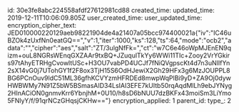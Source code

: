 id: 30e3fe8abc224558afdf27612981cd88
created_time: 
updated_time: 2019-12-11T10:06:09.805Z
user_created_time: 
user_updated_time: 
encryption_cipher_text: JED010000220129aeb98221904de4a21407a05bcc974400021a{"iv":"IC46uBZOk4zUxfNn0eatGQ==","v":1,"iter":1000,"ks":128,"ts":64,"mode":"ocb2","adata":"","cipher":"aes","salt":"ZT/3ulgNfFk=","ct":"w7C6e46oWpMJEnEN9qizm+ouL8NGRsWEnqGXZAAr9txBQ+JZuqulTkYy6WWi11TIc+Zooy2VrYGkirs97tAhyETRHgCvowltUSc+H3OU7vabPD4UCJf7fNiQVgpscKt4d7n3uNlIfYn2sX14vG0j7UTohGY1f2F8ox3TjH15S6OdHJewiX2Gh29HFx3g6MzJOUPPL8BG6PCnOuv9ldC51ML36gfhKCVYzmHFRDEd8mwpWqPlBi9yD+ZA9Oj0dywHWBWMy7N91Z5bW5BSmasAID34LsIAI3EFE7kUItb50rqAqdMlLh9ebJYNyg2HInACiON0gnmvKrr6YbnjhM+0U10/h8sD6bNUU7dzBKFx43moiSm3LiYmo5FNlyY/f/91qrNCzGHqsjCKHw=="}
encryption_applied: 1
parent_id: 
type_: 2